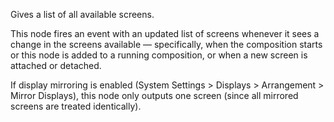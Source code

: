 Gives a list of all available screens.

This node fires an event with an updated list of screens whenever it sees a change in the screens available — specifically, when the composition starts or this node is added to a running composition, or when a new screen is attached or detached.

If display mirroring is enabled (System Settings > Displays > Arrangement > Mirror Displays), this node only outputs one screen (since all mirrored screens are treated identically).

